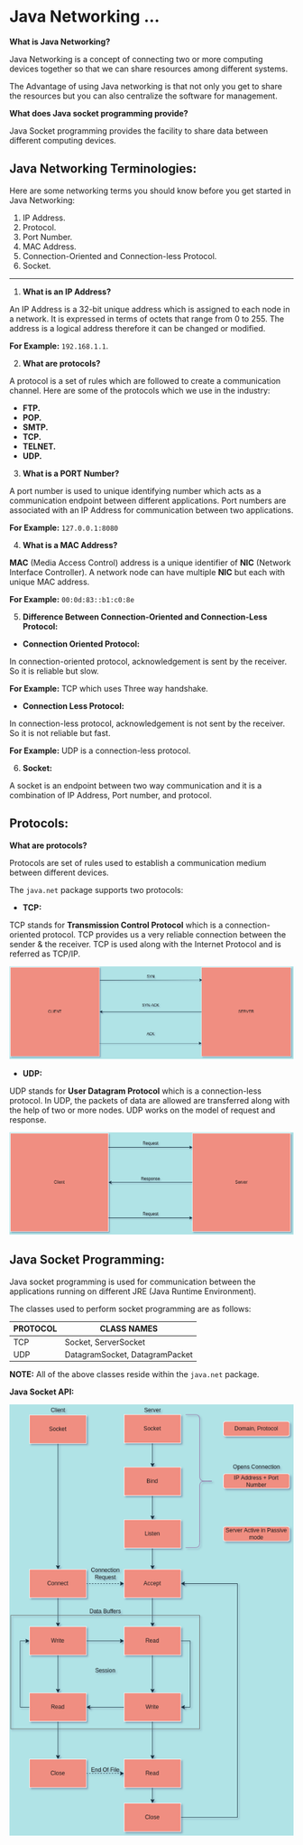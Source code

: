 # Java Networking ...

**What is Java Networking?**

Java Networking is a concept of connecting two or more computing
devices together so that we can share resources among different
systems. 

The Advantage of using Java networking is that not only you get to
share the resources but you can also centralize the software for management.

**What does Java socket programming provide?**

Java Socket programming provides the facility to share data between
different computing devices. 

## Java Networking Terminologies: 

Here are some networking terms you should know before you get started
in Java Networking:

1. IP Address.
1. Protocol.
1. Port Number.
1. MAC Address.
1. Connection-Oriented and Connection-less Protocol. 
1. Socket. 

---

1. **What is an IP Address?**

An IP Address is a 32-bit unique address which is assigned to each node in a network. It is expressed in terms of
octets that range from 0 to 255. The address is a logical address therefore it can be changed or modified. 

**For Example:** `192.168.1.1`. 

2. **What are protocols?**

A protocol is a set of rules which are followed to create a
communication channel. Here are some of the protocols which we use in the industry: 

* **FTP.**
* **POP.**
* **SMTP.**
* **TCP.**
* **TELNET.**
* **UDP.**

3. **What is a PORT Number?**

A port number is used to unique identifying number which acts as a communication endpoint between different
applications. Port numbers are associated with an IP Address for communication between two applications. 

**For Example:** `127.0.0.1:8080`

4. **What is a MAC Address?**

**MAC** (Media Access Control) address is a unique identifier
of **NIC** (Network Interface Controller). A network node can
have multiple **NIC** but each with unique MAC address.

**For Example:** `00:0d:83::b1:c0:8e`

5. **Difference Between Connection-Oriented and Connection-Less
  Protocol:**
  
* **Connection Oriented Protocol:** 

In connection-oriented protocol, acknowledgement is sent
by the receiver. So it is reliable but slow. 

**For Example:** TCP which uses Three way handshake. 

* **Connection Less Protocol:**

In connection-less protocol, acknowledgement is not
sent by the receiver. So it is not reliable but fast. 

**For Example:** UDP is a connection-less protocol. 

6. **Socket:**

A socket is an endpoint between two way communication and it is a
combination of IP Address, Port number, and protocol. 

## Protocols: 

**What are protocols?**

Protocols are set of rules used to establish a communication medium between different devices.

The `java.net` package supports two protocols:

* **TCP:** 

TCP stands for **Transmission Control Protocol** which is a
 connection-oriented protocol. TCP provides us a very reliable
 connection between the sender & the receiver. TCP is used
 along with the Internet Protocol and is referred as TCP/IP. 

![tcp-threeway-handshake](../resources/Three-Way-Handshake.png "tcp-threeway-handshake")


* **UDP:** 

UDP stands for **User Datagram Protocol** which is a connection-less
protocol. In UDP, the packets of data are allowed are transferred 
along with the help of two or more nodes. 
UDP works on the model of request and response. 

![udp-request-and-response](../resources/udp-request-and-response.png "udp-request-and-response.png")

## Java Socket Programming: 

Java socket programming is used for communication between the
applications running on different JRE (Java Runtime
Environment). 

The classes used to perform socket programming are as follows: 

| PROTOCOL  | CLASS NAMES                   |
|-----------|-------------------------------|
| TCP       | Socket, ServerSocket          |
| UDP       | DatagramSocket, DatagramPacket|

**NOTE:** All of the above classes reside within the `java.net` package. 

**Java Socket API:**

![Java Socket API](../resources/Java-Socket-API.png "Java-Socket-API")


